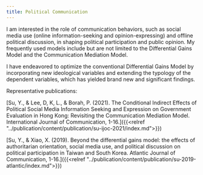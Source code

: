 ```yaml
---
title: Political Communication
---
```

I am interested in the role of communication behaviors, such as social media use (online information-seeking and opinion-expressing) and offline political discussion, in shaping political participation and public opinion. My frequently used models include but are not limited to the Differential Gains Model and the Communication Mediation Model.

I have endeavored to optimize the conventional Differential Gains Model by incorporating new ideological variables and extending the typology of the dependent variables, which has yielded brand new and significant findings.

Representative publications:

[Su, Y., & Lee, D, K, L., & Borah, P. (2021). The Conditional Indirect Effects of Political Social Media Information Seeking and Expression on Government Evaluation in Hong Kong: Revisiting the Communication Mediation Model. International Journal of Communication, 1-16.]({{<relref "../publication/content/publication/su-ijoc-2021/index.md">}})

[Su, Y., & Xiao, X. (2019). Beyond the differential gains model: the effects of authoritarian orientation, social media use, and political discussion on political participation in Taiwan and South Korea. Atlantic Journal of Communication, 1-16.]({{<relref "../publication/content/publication/su-2019-atlantic/index.md">}})
